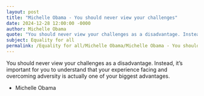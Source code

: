 ```yaml
---
layout: post
title: "Michelle Obama - You should never view your challenges"
date: 2024-12-28 12:00:00 -0000
author: Michelle Obama
quote: "You should never view your challenges as a disadvantage. Instead, it’s important for you to understand that your experience facing and overcoming adversity is actually one of your biggest advantages."
subject: Equality for all
permalink: /Equality for all/Michelle Obama/Michelle Obama - You should never view your challenges
---
```


You should never view your challenges as a disadvantage. Instead, it’s important for you to understand that your experience facing and overcoming adversity is actually one of your biggest advantages.

- Michelle Obama
